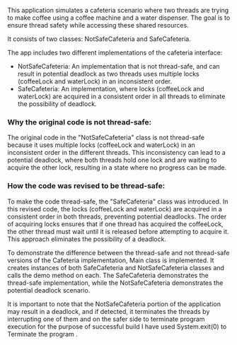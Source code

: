 This application simulates a cafeteria scenario where two threads are trying to make coffee using a coffee machine and a water dispenser. 
The goal is to ensure thread safety while accessing these shared resources.

It consists of two classes: NotSafeCafeteria and SafeCafeteria.


The app includes two different implementations of the cafeteria interface:
- NotSafeCafeteria: An implementation that is not thread-safe, and can result in potential deadlock as two threads uses multiple locks (coffeeLock and waterLock) in an 
    inconsistent order.
- SafeCafeteria: An implementation, where locks (coffeeLock and waterLock) are acquired in a consistent order in all threads to eliminate the possibility of deadlock.

### Why the original code is not thread-safe:
   The original code in the "NotSafeCafeteria" class is not thread-safe because it uses multiple locks (coffeeLock and waterLock) in an 
    inconsistent order in the different threads. This inconsistency can lead to a potential deadlock, where both 
    threads hold one lock and are waiting to acquire the other lock, resulting in a state where no progress can be made.

### How the code was revised to be thread-safe:
   To make the code thread-safe, the "SafeCafeteria" class was introduced. In this revised code, the locks (coffeeLock and waterLock) are acquired in a 
    consistent order in both threads, preventing potential deadlocks. The order of acquiring locks ensures that if one thread has acquired the coffeeLock, 
    the other thread must wait until it is released before attempting to acquire it. This approach eliminates the possibility of a deadlock.


To demonstrate the difference between the thread-safe and not thread-safe versions of the Cafeteria implementation, Main class is implemented.
It creates instances of both SafeCafeteria and NotSafeCafeteria classes and calls the demo method on each. 
The SafeCafeteria demonstrates the thread-safe implementation, while the NotSafeCafeteria demonstrates the potential deadlock scenario.

It is important to note that the NotSafeCafeteria portion of the application may result in a deadlock, and if detected, 
it terminates the threads by interrupting one of them and on the safer side to terminate program execution for the purpose of successful build I have used System.exit(0) to Terminate the program .
